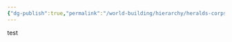 ```yaml
---
{"dg-publish":true,"permalink":"/world-building/hierarchy/heralds-corps/heralds-corps/"}
---
```


test